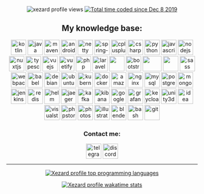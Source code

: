 <p align="center">
  <img src="https://komarev.com/ghpvc/?username=xezard" alt="xezard profile views"/>
  <a href="https://wakatime.com/@d6a049ff-6a4a-43a6-84ca-2a7d63329349">
    <img src="https://wakatime.com/badge/user/d6a049ff-6a4a-43a6-84ca-2a7d63329349.svg" alt="Total time coded since Dec 8 2019" />
  </a>
</p>

<h2 align="center">My knowledge base:</h2>
<p align="center">
  <img src="https://www.vectorlogo.zone/logos/kotlinlang/kotlinlang-icon.svg" alt="kotlin" width="40" height="40" />
  <img src="https://www.vectorlogo.zone/logos/java/java-icon.svg" alt="java" width="40" height="40" /> 
  <img src="https://cdn.icon-icons.com/icons2/2107/PNG/512/file_type_maven_icon_130397.png" alt="maven" width="40" height="40" /> 
  <img src="https://www.svgrepo.com/show/28684/android.svg" alt="android" width="40" height="40" /> 
  <img src="https://design.jboss.org/netty/logo/final/netty_icon_256px.svg" alt="netty" width="40" height="40" /> 
  <img src="https://cdn.worldvectorlogo.com/logos/spring-3.svg" alt="spring-framework" width="40" height="40" />
  <img src="https://cdn.worldvectorlogo.com/logos/c.svg" alt="cplusplus" width="40" height="40" /> 
  <img src="https://cdn.worldvectorlogo.com/logos/c--4.svg" alt="csharp" width="40" height="40" /> 
  <img src="https://cdn.worldvectorlogo.com/logos/python-5.svg" alt="python" width="40" height="40" /> 
  <img src="https://www.svgrepo.com/show/303206/javascript-logo.svg" alt="javascript" width="40" height="40" /> 
  <img src="https://www.svgrepo.com/show/303658/nodejs-1-logo.svg" alt="nodejs" width="40" height="40" /> 
  <img src="https://www.vectorlogo.zone/logos/nuxtjs/nuxtjs-icon.svg" alt="nuxtjs" width="40" height="40" /> 
  <img src="https://www.svgrepo.com/show/303600/typescript-logo.svg" alt="typescript" width="40" height="40" /> 
  <img src="https://www.svgrepo.com/show/303494/vue-9-logo.svg" alt="vuejs" width="40" height="40" /> 
  <img src="https://cdn.worldvectorlogo.com/logos/vuetify.svg" alt="vuetify" width="40" height="40" /> 
  <img src="https://www.svgrepo.com/show/303656/php-logo.svg" alt="php" width="40" height="40" /> 
  <img src="https://www.svgrepo.com/show/303379/laravel-logo.svg" alt="laravel" width="40" height="40" /> 
  <img src="https://cdn.iconscout.com/icon/free/png-256/html-2752158-2284975.png" width="40" height="40" />
  <img src="https://www.svgrepo.com/show/303293/bootstrap-4-logo.svg" alt="bootstrap" width="40" height="40" /> 
  <img src="https://www.svgrepo.com/show/374118/tailwind.svg" although=tailwindcss" width=50" height="40" />
  <img src="https://cdn.iconscout.com/icon/free/png-256/css-131-722685.png" width="40" height="40" />
  <img src="https://cdn.worldvectorlogo.com/logos/sass-1.svg" alt="sass" width="40" height="40" /> 
  <img src="https://cdn.worldvectorlogo.com/logos/webpack-icon.svg" alt="webpack" width="40" height="40" /> 
  <img src="https://www.vectorlogo.zone/logos/babeljs/babeljs-icon.svg" alt="babel" width="40" height="40" /> 
  <img src="https://cdn.worldvectorlogo.com/logos/debian-2.svg" alt="debian" width="40" height="40" /> 
  <img src="https://cdn.worldvectorlogo.com/logos/ubuntu-4.svg" alt="ubuntu" width="40" height="40" /> 
  <img src="https://www.vectorlogo.zone/logos/kubernetes/kubernetes-icon.svg" alt="kubernetes" width="40" height="40" /> 
  <img src="https://www.svgrepo.com/show/303231/docker-logo.svg" alt="docker" width="40" height="40" /> 
  <img src="https://www.svgrepo.com/show/376356/aws.svg" alt="amazon" width="40" height="40" />
  <img src="https://www.svgrepo.com/show/303554/nginx-logo.svg" alt="nginx" width="40" height="40" /> 
  <img src="https://www.svgrepo.com/show/303251/mysql-logo.svg" alt="mysql" width="40" height="40" /> 
  <img src="https://www.svgrepo.com/show/303301/postgresql-logo.svg" alt="postgresql" width="40" height="40" /> 
  <img src="https://cdn.worldvectorlogo.com/logos/mongodb-icon-1.svg" alt="mongodb" width="40" height="40" /> 
  <img src="https://www.svgrepo.com/show/353929/jenkins.svg" alt="jenkins" width="40" height="40" /> 
  <img src="https://www.svgrepo.com/show/354272/redis.svg" alt="redis" width="40" height="40" /> 
  <img src="https://www.svgrepo.com/show/448470/helm.svg" alt="helm" width="40" height="40" /> 
  <img src="https://www.vectorlogo.zone/logos/jaegertracingio/jaegertracingio-icon.svg" alt="jaeger" width="40" height="40" /> 
  <img src="https://www.svgrepo.com/show/353951/kafka-icon.svg" alt="kafka" width="40" height="40" /> 
  <img src="https://www.svgrepo.com/show/353961/kibana.svg" alt="kibana" width="40" height="40" />
  <img src="https://www.svgrepo.com/show/353805/google-cloud.svg" alt="google cloud" width="40" height="40" /> 
  <img src="https://www.svgrepo.com/show/448228/grafana.svg" alt="grafana" width="40" height="40" /> 
  <img src="https://www.svgrepo.com/show/331455/keycloak.svg" alt="keycloak" width="40" height="40" />
  <img src="https://www.vectorlogo.zone/logos/unity3d/unity3d-icon.svg" alt="unity3d" width="40" height="40" /> 
  <img src="https://cdn.worldvectorlogo.com/logos/intellij-idea-1.svg" alt="idea" width="40" height="40" /> 
  <img src="https://cdn.worldvectorlogo.com/logos/visual-studio-code-1.svg" alt="visualstudio" width="40" height="40" /> 
  <img src="https://cdn.worldvectorlogo.com/logos/phpstorm-1.svg" alt="phpstorm" width="40" height="40" /> 
  <img src="https://www.svgrepo.com/show/303177/photoshop-cc-logo.svg" alt="photoshop" width="40" height="40" /> 
  <img src="https://www.vectorlogo.zone/logos/adobe_illustrator/adobe_illustrator-icon.svg" alt="illustrator" width="40" height="40" />
  <img src="https://cdn.worldvectorlogo.com/logos/blender-2.svg" alt="blender" width="40" height="40" />
  <img src="https://www.vectorlogo.zone/logos/gnu_bash/gnu_bash-icon.svg" alt="bash" width="40" height="40" /> 
  <img src="https://www.vectorlogo.zone/logos/git-scm/git-scm-icon.svg" alt="git" width="40" height="40" /></p>

<h3 align="center">Contact me:</h3>
<p align="center">
  <a href="https://t.me/xezard" target="blank"><img src="https://upload.wikimedia.org/wikipedia/commons/8/82/Telegram_logo.svg" alt="telegram" width="40" height="40" align="center"/></a>
    <a href="https://discord.com/invite/JZ9uZ5aXwf" target="blank"><img src="https://www.svgrepo.com/show/353655/discord-icon.svg" alt="discord" width="40" height="40" align="center"/></a>
</p>

<hr/>

<p align="center">
  <a href="https://github.com/xezard"> 
    <img src="https://github-readme-stats.vercel.app/api/top-langs/?username=xezard&amp;layout=compact" alt="Xezard profile top programming languages" /> 
  </a>
</p>

<p align="center">
  <a href="https://github.com/xezard"> 
    <img src="https://github-readme-stats.vercel.app/api/wakatime?username=Xezard" alt="Xezard profile wakatime stats" /> 
  </a>
</p>
